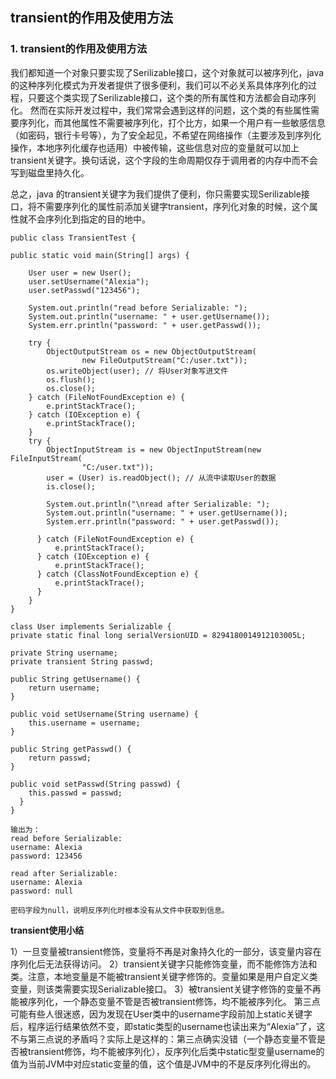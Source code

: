 ## transient的作用及使用方法

### 1. transient的作用及使用方法
我们都知道一个对象只要实现了Serilizable接口，这个对象就可以被序列化，java的这种序列化模式为开发者提供了很多便利，我们可以不必关系具体序列化的过程，只要这个类实现了Serilizable接口，这个类的所有属性和方法都会自动序列化。
然而在实际开发过程中，我们常常会遇到这样的问题，这个类的有些属性需要序列化，而其他属性不需要被序列化，打个比方，如果一个用户有一些敏感信息（如密码，银行卡号等），为了安全起见，不希望在网络操作（主要涉及到序列化操作，本地序列化缓存也适用）中被传输，这些信息对应的变量就可以加上transient关键字。换句话说，这个字段的生命周期仅存于调用者的内存中而不会写到磁盘里持久化。

总之，java 的transient关键字为我们提供了便利，你只需要实现Serilizable接口，将不需要序列化的属性前添加关键字transient，序列化对象的时候，这个属性就不会序列化到指定的目的地中。

```
public class TransientTest {

public static void main(String[] args) {

    User user = new User();
    user.setUsername("Alexia");
    user.setPasswd("123456");

    System.out.println("read before Serializable: ");
    System.out.println("username: " + user.getUsername());
    System.err.println("password: " + user.getPasswd());

    try {
        ObjectOutputStream os = new ObjectOutputStream(
                new FileOutputStream("C:/user.txt"));
        os.writeObject(user); // 将User对象写进文件
        os.flush();
        os.close();
    } catch (FileNotFoundException e) {
        e.printStackTrace();
    } catch (IOException e) {
        e.printStackTrace();
    }
    try {
        ObjectInputStream is = new ObjectInputStream(new FileInputStream(
                "C:/user.txt"));
        user = (User) is.readObject(); // 从流中读取User的数据
        is.close();

        System.out.println("\nread after Serializable: ");
        System.out.println("username: " + user.getUsername());
        System.err.println("password: " + user.getPasswd());

      } catch (FileNotFoundException e) {
          e.printStackTrace();
      } catch (IOException e) {
          e.printStackTrace();
      } catch (ClassNotFoundException e) {
          e.printStackTrace();
      }
    }
}

class User implements Serializable { 
private static final long serialVersionUID = 8294180014912103005L;

private String username;
private transient String passwd;

public String getUsername() {
    return username;
}

public void setUsername(String username) {
    this.username = username;
}

public String getPasswd() {
    return passwd;
}

public void setPasswd(String passwd) {
    this.passwd = passwd;
  }
}
```

```
输出为：
read before Serializable: 
username: Alexia 
password: 123456

read after Serializable: 
username: Alexia 
password: null 

密码字段为null，说明反序列化时根本没有从文件中获取到信息。
```

**transient使用小结**

1）一旦变量被transient修饰，变量将不再是对象持久化的一部分，该变量内容在序列化后无法获得访问。
2）transient关键字只能修饰变量，而不能修饰方法和类。注意，本地变量是不能被transient关键字修饰的。变量如果是用户自定义类变量，则该类需要实现Serializable接口。
3）被transient关键字修饰的变量不再能被序列化，一个静态变量不管是否被transient修饰，均不能被序列化。
第三点可能有些人很迷惑，因为发现在User类中的username字段前加上static关键字后，程序运行结果依然不变，即static类型的username也读出来为“Alexia”了，这不与第三点说的矛盾吗？实际上是这样的：第三点确实没错（一个静态变量不管是否被transient修饰，均不能被序列化），反序列化后类中static型变量username的值为当前JVM中对应static变量的值，这个值是JVM中的不是反序列化得出的。

